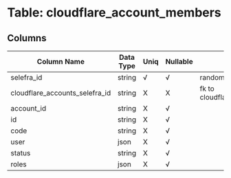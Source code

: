 # Table: cloudflare_account_members

## Columns 

|  Column Name   |  Data Type  | Uniq | Nullable | Description | 
|  ----  | ----  | ----  | ----  | ---- | 
| selefra_id | string | √ | √ | random id | 
| cloudflare_accounts_selefra_id | string | X | X | fk to cloudflare_accounts.selefra_id | 
| account_id | string | X | √ |  | 
| id | string | X | √ |  | 
| code | string | X | √ |  | 
| user | json | X | √ |  | 
| status | string | X | √ |  | 
| roles | json | X | √ |  | 


